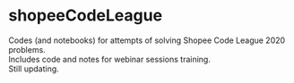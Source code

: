 # shopeeCodeLeague
Codes (and notebooks) for attempts of solving Shopee Code League 2020 problems.<br />
Includes code and notes for webinar sessions training.<br />
Still updating.
